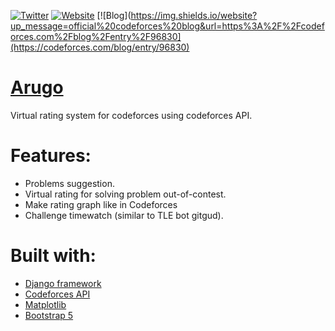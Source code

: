 [![Twitter](https://img.shields.io/twitter/url?label=%40polarity_iniad&style=social&url=https%3A%2F%2Ftwitter.com%2Fpolarity_iniad)](https://twitter.com/polarity_iniad)
[![Website](https://img.shields.io/website?up_message=arugo&url=https%3A%2F%2Farugo.herokuapp.com%2F)](https://arugo.herokuapp.com/)
[![Blog](https://img.shields.io/website?up_message=official%20codeforces%20blog&url=https%3A%2F%2Fcodeforces.com%2Fblog%2Fentry%2F96830](https://codeforces.com/blog/entry/96830)


# [Arugo](https://arugo.herokuapp.com/)
Virtual rating system for codeforces using codeforces API.

# Features:
- Problems suggestion.
- Virtual rating for solving problem out-of-contest.
- Make rating graph like in Codeforces
- Challenge timewatch (similar to TLE bot gitgud).

# Built with:
- [Django framework](https://www.djangoproject.com/)
- [Codeforces API](https://codeforces.com/apiHelp)
- [Matplotlib](https://matplotlib.org/)
- [Bootstrap 5](https://getbootstrap.com/)
